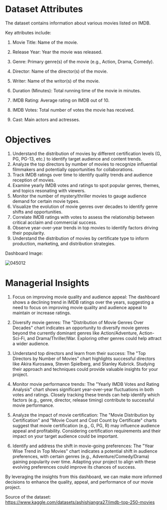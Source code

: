 # Dataset Attributes

The dataset contains information about various movies listed on IMDB. 

Key attributes include:

1. Movie Title: Name of the movie.

2. Release Year: Year the movie was released.

3. Genre: Primary genre(s) of the movie (e.g., Action, Drama, Comedy).

4. Director: Name of the director(s) of the movie.

5. Writer: Name of the writor(s) of the movie.

6. Duration (Minutes): Total running time of the movie in minutes.

7. IMDB Rating: Average rating on IMDB out of 10.

8. IMDB Votes: Total number of votes the movie has received.

9. Cast: Main actors and actresses.


# Objectives

1. Understand the distribution of movies by different certification levels (G, PG, PG-13, etc.) to identify target audience and content trends.
2. Analyze the top directors by number of movies to recognize influential filmmakers and potentially opportunities for collaborations.
3. Track IMDB ratings over time to identify quality trends and audience reception of movies.
4. Examine yearly IMDB votes and ratings to spot popular genres, themes, and topics resonating with viewers.
5. Monitor the number of mystery/thriller movies to gauge audience demand for certain movie types.
6. Visualize the evolution of movie genres over decades to identify genre shifts and opportunities.
7. Correlate IMDB ratings with votes to assess the relationship between critical acclaim and commercial success.
8. Observe year-over-year trends in top movies to identify factors driving their popularity.
9. Understand the distribution of movies by certificate type to inform production, marketing, and distribution strategies.

Dashboard Image: 

![045012](https://github.com/user-attachments/assets/e041f905-ed3f-4f43-b1ff-cbce903bab86)


# Managerial Insights

1. Focus on improving movie quality and audience appeal: The dashboard shows a declining trend in IMDB ratings over the years, suggesting a need to focus on improving movie quality and audience appeal to maintain or increase ratings.
   
2. Diversify movie genres: The "Distribution of Movie Genres Over Decades" chart indicates an opportunity to diversify movie genres beyond the currently dominant genres like Action/Adventure, Action-Sci-Fi, and Drama/Thriller/War. Exploring other genres could help attract a wider audience.
   
3. Understand top directors and learn from their success: The "Top Directors by Number of Movies" chart highlights successful directors like Akira Kurosawa, Steven Spielberg, and Stanley Kubrick. Studying their approach and techniques could provide valuable insights for your project.
   
4. Monitor movie performance trends: The "Yearly IMDB Votes and Rating Analysis" chart shows significant year-over-year fluctuations in both votes and ratings. Closely tracking these trends can help identify which factors (e.g., genre, director, release timing) contribute to successful movie performance.
   
5. Analyze the impact of movie certification: The "Movie Distribution by Certification" and "Movie Count and Cost Count by Certificate" charts suggest that movie certification (e.g., G, PG, R) may influence audience appeal and profitability. Considering certification requirements and their impact on your target audience could be important.
   
6. Identify and address the shift in movie-going preferences: The "Year Wise Trend in Top Movies" chart indicates a potential shift in audience preferences, with certain genres (e.g., Adventure/Comedy/Drama) gaining popularity over time. Adapting your project to align with these evolving preferences could improve its chances of success.

By leveraging the insights from this dashboard, we can make more informed decisions to enhance the quality, appeal, and performance of our movie project.

Source of the dataset: https://www.kaggle.com/datasets/ashishjangra27/imdb-top-250-movies
